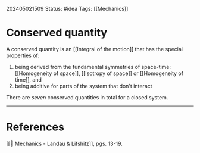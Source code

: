 202405021509
Status: #idea
Tags: [[Mechanics]]

# Conserved quantity

A conserved quantity is an [[Integral of the motion]] that has the special properties of:
1. being derived from the fundamental symmetries of space-time: [[Homogeneity of space]], [[Isotropy of space]] or [[Homogeneity of time]], and
2. being additive for parts of the system that don't interact

There are *seven* conserved quantities in total for a closed system.

___
# References
[[📕 Mechanics - Landau & Lifshitz]], pgs. 13-19.